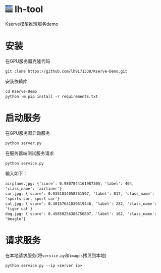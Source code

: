 [<img height="23" src="https://github.com/lh9171338/Outline/blob/master/icon.jpg"/>](https://github.com/lh9171338/Outline) lh-tool
===

Kserve模型推理服务demo

# 安装

在GPU服务器克隆代码
```shell
git clone https://github.com/lh9171338/Kserve-Demo.git
```

安装依赖库
```shell
cd Kserve-Demo
python -m pip install -r requirements.txt
```

# 启动服务

在GPU服务器启动服务

```shell
python server.py
```

在服务器端测试服务请求
```shell
python service.py
```

输入如下：
```shell
airplane.jpg: {'score': 0.9807844161987305, 'label': 404, 'class_name': 'airliner'}
car.jpg: {'score': 0.9351834058761597, 'label': 817, 'class_name': 'sports car, sport car'}
cat.jpg: {'score': 0.40157631039619446, 'label': 282, 'class_name': 'tiger cat'}
dog.jpg: {'score': 0.45859256386756897, 'label': 162, 'class_name': 'beagle'}

```

# 请求服务

在本地请求服务(将`service.py`和`images`拷贝到本地)
```shell
python service.py --ip <server ip>
```
